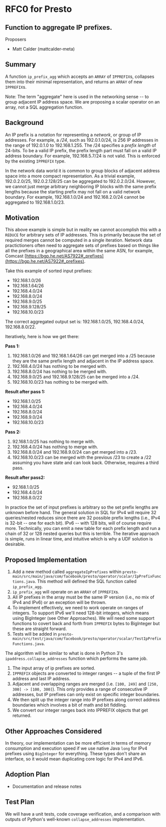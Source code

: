 # **RFC0 for Presto**

## Function to aggregate IP prefixes.

Proposers
* Matt Calder (mattcalder-meta)

## Summary

A function `ip_prefix_agg` which accepts an `ARRAY` of `IPPREFIX`s, collapses them into their minimal representation, and returns an `ARRAY` of new `IPPREFIX`s.

Note: The term "aggregate" here is used in the networking sense -- to group adjacent IP address space. We are proposing a scalar operator on an array, not a SQL aggregation function.

## Background
An IP prefix is a notation for representing a *network*, or group of IP addresses. For example, a */24*, such as 192.0.1.0/24, is 256 IP addresses in the range of 192.0.1.0 to 192.168.1.255. The /24 specifies a *prefix length* of 24-bits. To be a valid IP prefix, the prefix length part must fall on a valid IP address boundary. For example, 192.168.5.7/24 is not valid. This is enforced by the existing `IPPREFIX` type.

In the network data world it is common to group blocks of adjacent address space into a more compact representation. As a trivial example, 192.0.2.0/25, 192.0.2.128/25 can be aggregated to 192.0.2.0/24. However, we cannot just merge arbitrary neighboring IP blocks with the same prefix lengths because the starting prefix may not fall on a valid network boundary. For example, 192.168.1.0/24 and 192.168.2.0/24 cannot be aggregated to 192.168.1.0/23.

## Motivation
This above example is simple but in reality we cannot accomplish this with a `REDUCE` for arbitrary sets of IP addresses. This is primarily because the set of required merges cannot be computed in a single iteration. Network data practictioners often need to aggregate sets of prefixes based on things like all the prefixes in a geographical area within the same ASN, for example, Comcast [https://bgp.he.net/AS7922#_prefixes](https://bgp.he.net/AS7922#_prefixes).

Take this example of sorted input prefixes:
* 192.168.1.0/26
* 192.168.1.64/26
* 192.168.4.0/24
* 192.168.8.0/24
* 192.168.9.0/25
* 192.168.9.128/25
* 192.168.10.0/23

The correct aggregated output set is: 192.168.1.0/25, 192.168.4.0/24, 192.168.8.0/22.

Iteratively, here is how we get there:

**Pass 1:**
1. 192.168.1.0/26 and 192.168.1.64/26 can get merged into a /25 because they are the same prefix length and adjacent in the IP address space.
2. 192.168.4.0/24 has nothing to be merged with.
3. 192.168.8.0/24 has nothing to be merged with.
4. 192.168.9.0/25 and 192.168.9.128/25 can be merged into a /24.
5. 192.168.10.0/23 has nothing to be merged with.

**Result after pass 1:**
* 192.168.1.0/25
* 192.168.4.0/24
* 192.168.8.0/24
* 192.168.9.0/24
* 192.168.10.0/23

**Pass 2:**
1. 92.168.1.0/25 has nothing to merge with.
2. 192.168.4.0/24 has nothing to merge with.
3. 192.168.8.0/24 and 192.168.9.0/24 can get merged into a /23.
4. 192.168.10.0/23 can be merged with the previous /23 to create a /22 assuming you have state and can look back. Otherwise, requires a third pass.

**Result after pass2:**
* 92.168.1.0/25
* 192.168.4.0/24
* 192.168.8.0/22

In practice the set of input prefixes is arbitrary so the set prefix lengths are unknown before hand. The general solution in SQL for IPv4 will require 32 queries/nested reduces since there are 32 possible prefix lengths (i.e., IPv4 is 32-bit -- one for each bit). IPv6 -- with 128 bits, will of course require more. Technically, you can emit a new table for each prefix length and run a chain of 32 or 128 nested queries but this is terrible. The iterative approach is simple, runs in linear time, and intuitive which is why a UDF solution is desirable.

## Proposed Implementation

1. Add a new method called `aggregateIpPrefixes` within `presto-main/src/main/java/com/facebook/presto/operator/scalar/IpPrefixFunctions.java`. This method will defined the SQL function called `ip_prefix_agg`.
1. `ip_prefix_agg` will operate on an `ARRAY` of `IPPREFIX`s.
1. All IP prefixes in the array must be the same IP version (i.e., no mix of IPv4 and IPv6) or an exception will be thrown.
1. To implement effectively, we need to work operate on ranges of integers. To support IPv6 we'll need 128-bit integers, which means using BigInteger (see Other Approaches). We will need some support functions to covert back and forth from `IPPREFIX` bytes to BigInteger but these are straight forward.
1. Tests will be added in `presto-main/src/test/java/com/facebook/presto/operator/scalar/TestIpPrefixFunctions.java`.

The algorithm will be similar to what is done in Python 3's `ipaddress.collapse_addresses` function which performs the same job.
1. The input array of ip prefixes are sorted.
1. `IPPREFIX` objects are converted to integer ranges -- a tuple of the first IP address and last IP address.
1. Adjacent and overlapping ranges are merged (i.e. `[100, 249]` and `[250, 300] -> [100, 300]`). This only provides a range of consecutive IP addresses, but IP prefixes can only exist on specific integer boundaries.
1. We then split up the integer range into IP prefixes along correct address boundaries which involves a bit of math and bit fiddling.
1. We convert our integer ranges back into IPPREFIX objects that get returned.

## Other Approaches Considered
In theory, our implementation can be more efficient in terms of memory consumption and execution speed if we use native Java `long` for IPv4 prefixes using `BigInteger` for everything. These types don't share an interface, so it would mean duplicating core logic for IPv4 and IPv6.

## Adoption Plan
- Documentation and release notes

## Test Plan

We will have a unit tests, code coverage verification, and a comparison with outputs of Python's well-known `collapse_addresses` implementation.
